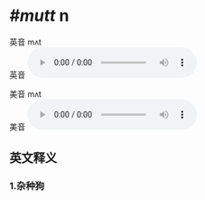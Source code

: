 # ***\#mutt*** n
英音 mʌt  
英音
<audio src="./media/mutt1_AAC.aac" controls="controls"></audio>

美音 mʌt  
美音
<audio src="./media/mutt2_AAC.aac" controls="controls"></audio>



  

英文释义
---
### 1.**杂种狗**  


